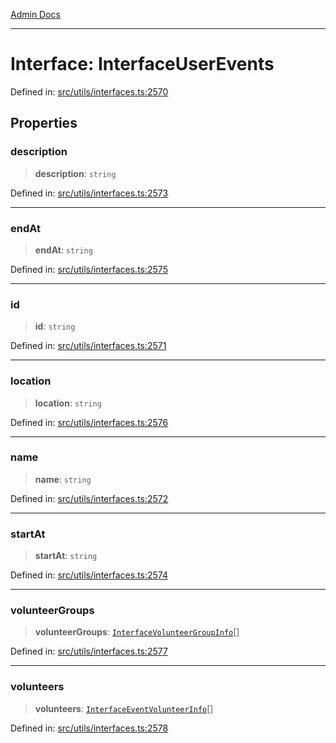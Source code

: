 [Admin Docs](/)

***

# Interface: InterfaceUserEvents

Defined in: [src/utils/interfaces.ts:2570](https://github.com/PalisadoesFoundation/talawa-admin/blob/main/src/utils/interfaces.ts#L2570)

## Properties

### description

> **description**: `string`

Defined in: [src/utils/interfaces.ts:2573](https://github.com/PalisadoesFoundation/talawa-admin/blob/main/src/utils/interfaces.ts#L2573)

***

### endAt

> **endAt**: `string`

Defined in: [src/utils/interfaces.ts:2575](https://github.com/PalisadoesFoundation/talawa-admin/blob/main/src/utils/interfaces.ts#L2575)

***

### id

> **id**: `string`

Defined in: [src/utils/interfaces.ts:2571](https://github.com/PalisadoesFoundation/talawa-admin/blob/main/src/utils/interfaces.ts#L2571)

***

### location

> **location**: `string`

Defined in: [src/utils/interfaces.ts:2576](https://github.com/PalisadoesFoundation/talawa-admin/blob/main/src/utils/interfaces.ts#L2576)

***

### name

> **name**: `string`

Defined in: [src/utils/interfaces.ts:2572](https://github.com/PalisadoesFoundation/talawa-admin/blob/main/src/utils/interfaces.ts#L2572)

***

### startAt

> **startAt**: `string`

Defined in: [src/utils/interfaces.ts:2574](https://github.com/PalisadoesFoundation/talawa-admin/blob/main/src/utils/interfaces.ts#L2574)

***

### volunteerGroups

> **volunteerGroups**: [`InterfaceVolunteerGroupInfo`](InterfaceVolunteerGroupInfo.md)[]

Defined in: [src/utils/interfaces.ts:2577](https://github.com/PalisadoesFoundation/talawa-admin/blob/main/src/utils/interfaces.ts#L2577)

***

### volunteers

> **volunteers**: [`InterfaceEventVolunteerInfo`](InterfaceEventVolunteerInfo.md)[]

Defined in: [src/utils/interfaces.ts:2578](https://github.com/PalisadoesFoundation/talawa-admin/blob/main/src/utils/interfaces.ts#L2578)
